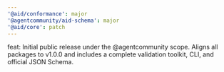 ```yaml
---
'@aid/conformance': major
'@agentcommunity/aid-schema': major
'@aid/core': patch
---
```


feat: Initial public release under the @agentcommunity scope. Aligns all packages to v1.0.0 and includes a complete validation toolkit, CLI, and official JSON Schema.
